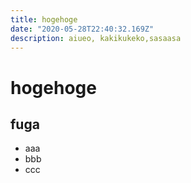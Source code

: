 ```yaml
---
title: hogehoge
date: "2020-05-28T22:40:32.169Z"
description: aiueo, kakikukeko,sasaasa
---
```

# hogehoge

## fuga

- aaa
- bbb
- ccc


